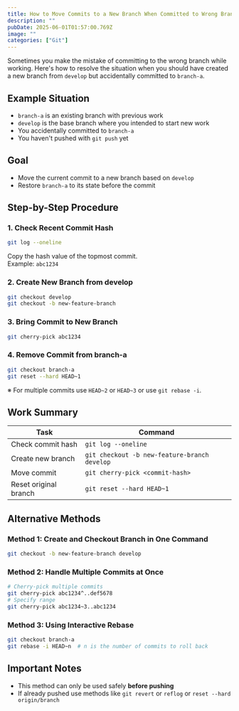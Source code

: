 ```yaml
---
title: How to Move Commits to a New Branch When Committed to Wrong Branch
description: ""
pubDate: 2025-06-01T01:57:00.769Z
image: ""
categories: ["Git"]
---
```


Sometimes you make the mistake of committing to the wrong branch while working. Here's how to resolve the situation when you should have created a new branch from `develop` but accidentally committed to `branch-a`.

## Example Situation
- `branch-a` is an existing branch with previous work
- `develop` is the base branch where you intended to start new work
- You accidentally committed to `branch-a`
- You haven't pushed with `git push` yet

## Goal
- Move the current commit to a new branch based on `develop`
- Restore `branch-a` to its state before the commit

## Step-by-Step Procedure

### 1. Check Recent Commit Hash
```bash
git log --oneline
```
Copy the hash value of the topmost commit.  
Example: `abc1234`

### 2. Create New Branch from develop
```bash
git checkout develop
git checkout -b new-feature-branch
```

### 3. Bring Commit to New Branch
```bash
git cherry-pick abc1234
```

### 4. Remove Commit from branch-a
```bash
git checkout branch-a
git reset --hard HEAD~1
```
※ For multiple commits use `HEAD~2` or `HEAD~3` or use `git rebase -i`.

## Work Summary
| Task | Command |
|------|---------|
| Check commit hash | `git log --oneline` |
| Create new branch | `git checkout -b new-feature-branch develop` |
| Move commit | `git cherry-pick <commit-hash>` |
| Reset original branch | `git reset --hard HEAD~1` |

## Alternative Methods

### Method 1: Create and Checkout Branch in One Command
```bash
git checkout -b new-feature-branch develop
```

### Method 2: Handle Multiple Commits at Once
```bash
# Cherry-pick multiple commits
git cherry-pick abc1234^..def5678
# Specify range
git cherry-pick abc1234~3..abc1234
```

### Method 3: Using Interactive Rebase
```bash
git checkout branch-a
git rebase -i HEAD~n  # n is the number of commits to roll back
```

## Important Notes
- This method can only be used safely **before pushing**
- If already pushed use methods like `git revert` or `reflog` or `reset --hard origin/branch`